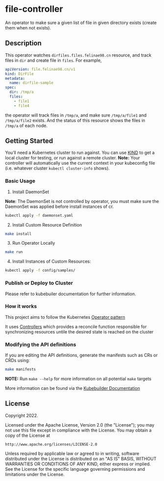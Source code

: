 # file-controller
An operator to make sure a given list of file in given directory exists (create them when not exists).

## Description
This operator watches `dirfiles.files.felinae98.cn` resource, and track files in `dir` and create file in `files`. For example,
```yaml
apiVersion: file.felinae98.cn/v1
kind: DirFile
metadata:
  name: dirfile-sample
spec:
  dir: /tmp/a
  files:
    - file1
    - file4
```
the operator will track files in `/tmp/a`, and make sure `/tmp/a/file1` and `/tmp/a/file2` exists. And the status of this resource shows the files in `/tmp/a` of each node.

## Getting Started
You’ll need a Kubernetes cluster to run against. You can use [KIND](https://sigs.k8s.io/kind) to get a local cluster for testing, or run against a remote cluster.
**Note:** Your controller will automatically use the current context in your kubeconfig file (i.e. whatever cluster `kubectl cluster-info` shows).

### Basic Usage

1. Install DaemonSet

**Note**: The DaemonSet is not controlled by operator, you must make sure the DaemonSet was applied before install instances of cr.

```sh
kubectl apply -f daemonset.yaml
```

2. Install Custom Resource Definition

```sh
make install
```

3. Run Operator Locally

```sh
make run
```

4. Install Instances of Custom Resources:

```sh
kubectl apply -f config/samples/
```

### Publish or Deploy to Cluster

Please refer to kubebuiler documentation for further information.

### How it works
This project aims to follow the Kubernetes [Operator pattern](https://kubernetes.io/docs/concepts/extend-kubernetes/operator/)

It uses [Controllers](https://kubernetes.io/docs/concepts/architecture/controller/) 
which provides a reconcile function responsible for synchronizing resources untile the desired state is reached on the cluster 

### Modifying the API definitions
If you are editing the API definitions, generate the manifests such as CRs or CRDs using:

```sh
make manifests
```

**NOTE:** Run `make --help` for more information on all potential `make` targets

More information can be found via the [Kubebuilder Documentation](https://book.kubebuilder.io/introduction.html)

## License

Copyright 2022.

Licensed under the Apache License, Version 2.0 (the "License");
you may not use this file except in compliance with the License.
You may obtain a copy of the License at

    http://www.apache.org/licenses/LICENSE-2.0

Unless required by applicable law or agreed to in writing, software
distributed under the License is distributed on an "AS IS" BASIS,
WITHOUT WARRANTIES OR CONDITIONS OF ANY KIND, either express or implied.
See the License for the specific language governing permissions and
limitations under the License.

